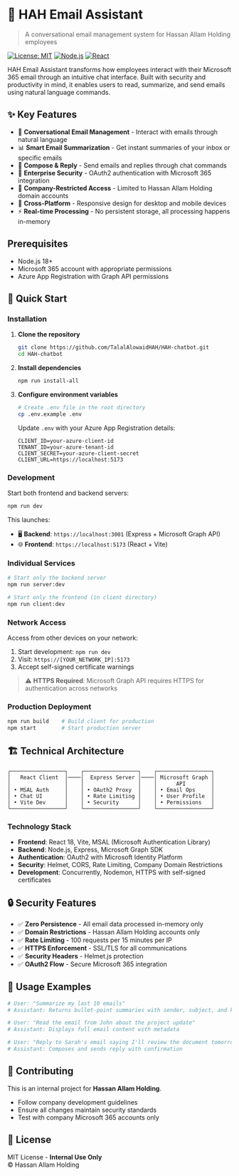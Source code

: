 # 📧 HAH Email Assistant

> A conversational email management system for Hassan Allam Holding employees

[![License: MIT](https://img.shields.io/badge/License-MIT-yellow.svg)](https://opensource.org/licenses/MIT)
[![Node.js](https://img.shields.io/badge/Node.js-18+-green.svg)](https://nodejs.org/)
[![React](https://img.shields.io/badge/React-18.2-blue.svg)](https://reactjs.org/)

HAH Email Assistant transforms how employees interact with their Microsoft 365 email through an intuitive chat interface. Built with security and productivity in mind, it enables users to read, summarize, and send emails using natural language commands.

## ✨ Key Features

- 🤖 **Conversational Email Management** - Interact with emails through natural language
- 📊 **Smart Email Summarization** - Get instant summaries of your inbox or specific emails
- 📨 **Compose & Reply** - Send emails and replies through chat commands
- 🔐 **Enterprise Security** - OAuth2 authentication with Microsoft 365 integration
- 🏢 **Company-Restricted Access** - Limited to Hassan Allam Holding domain accounts
- 📱 **Cross-Platform** - Responsive design for desktop and mobile devices
- ⚡ **Real-time Processing** - No persistent storage, all processing happens in-memory

## Prerequisites

- Node.js 18+
- Microsoft 365 account with appropriate permissions
- Azure App Registration with Graph API permissions

## 🚀 Quick Start

### Installation

1. **Clone the repository**
   ```bash
   git clone https://github.com/TalalAlowaidHAH/HAH-chatbot.git
   cd HAH-chatbot
   ```

2. **Install dependencies**
   ```bash
   npm run install-all
   ```

3. **Configure environment variables**
   ```bash
   # Create .env file in the root directory
   cp .env.example .env
   ```
   Update `.env` with your Azure App Registration details:
   ```env
   CLIENT_ID=your-azure-client-id
   TENANT_ID=your-azure-tenant-id
   CLIENT_SECRET=your-azure-client-secret
   CLIENT_URL=https://localhost:5173
   ```

### Development

Start both frontend and backend servers:
```bash
npm run dev
```

This launches:
- 🖥️ **Backend**: `https://localhost:3001` (Express + Microsoft Graph API)
- 🌐 **Frontend**: `https://localhost:5173` (React + Vite)

### Individual Services

```bash
# Start only the backend server
npm run server:dev

# Start only the frontend (in client directory)
npm run client:dev
```

### Network Access

Access from other devices on your network:
1. Start development: `npm run dev`
2. Visit: `https://[YOUR_NETWORK_IP]:5173`
3. Accept self-signed certificate warnings

> ⚠️ **HTTPS Required**: Microsoft Graph API requires HTTPS for authentication across networks

### Production Deployment

```bash
npm run build    # Build client for production
npm start        # Start production server
```

## 🏗️ Technical Architecture

```
┌─────────────────┐    ┌─────────────────┐    ┌─────────────────┐
│   React Client  │────│  Express Server │────│ Microsoft Graph │
│                 │    │                 │    │      API        │
│ • MSAL Auth     │    │ • OAuth2 Proxy  │    │ • Email Ops     │
│ • Chat UI       │    │ • Rate Limiting │    │ • User Profile  │
│ • Vite Dev      │    │ • Security      │    │ • Permissions   │
└─────────────────┘    └─────────────────┘    └─────────────────┘
```

### Technology Stack

- **Frontend**: React 18, Vite, MSAL (Microsoft Authentication Library)
- **Backend**: Node.js, Express, Microsoft Graph SDK
- **Authentication**: OAuth2 with Microsoft Identity Platform
- **Security**: Helmet, CORS, Rate Limiting, Company Domain Restrictions
- **Development**: Concurrently, Nodemon, HTTPS with self-signed certificates

## 🔒 Security Features

- ✅ **Zero Persistence** - All email data processed in-memory only
- ✅ **Domain Restrictions** - Hassan Allam Holding accounts only
- ✅ **Rate Limiting** - 100 requests per 15 minutes per IP
- ✅ **HTTPS Enforcement** - SSL/TLS for all communications
- ✅ **Security Headers** - Helmet.js protection
- ✅ **OAuth2 Flow** - Secure Microsoft 365 integration

## 📝 Usage Examples

```bash
# User: "Summarize my last 10 emails"
# Assistant: Returns bullet-point summaries with sender, subject, and key points

# User: "Read the email from John about the project update"
# Assistant: Displays full email content with metadata

# User: "Reply to Sarah's email saying I'll review the document tomorrow"
# Assistant: Composes and sends reply with confirmation
```

## 🤝 Contributing

This is an internal project for **Hassan Allam Holding**. 

- Follow company development guidelines
- Ensure all changes maintain security standards
- Test with company Microsoft 365 accounts only

## 📄 License

MIT License - **Internal Use Only**  
© Hassan Allam Holding